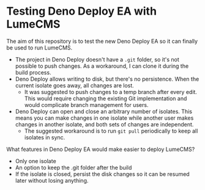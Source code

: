 # Testing Deno Deploy EA with LumeCMS

The aim of this repository is to test the new Deno Deploy EA so it can finally
be used to run LumeCMS.

- The project in Deno Deploy doesn't have a `.git` folder, so it's not possible
  to push changes. As a workaround, I can clone it during the build process.
- Deno Deploy allows writing to disk, but there's no persistence. When the
  current isolate goes away, all changes are lost.
  - It was suggested to push changes to a temp branch after every edit. This
    would require changing the existing Git implementation and would complicate
    branch management for users.
- Deno Deploy can open and close an arbitrary number of isolates. This means you
  can make changes in one isolate while another user makes changes in another
  isolate, and both sets of changes are independent.
  - The suggested workaround is to run `git pull` periodically to keep all
    isolates in sync.

What features in Deno Deploy EA would make easier to deploy LumeCMS?

- Only one isolate
- An option to keep the .git folder after the build
- If the isolate is closed, persist the disk changes so it can be resumed later
  without losing anything.
